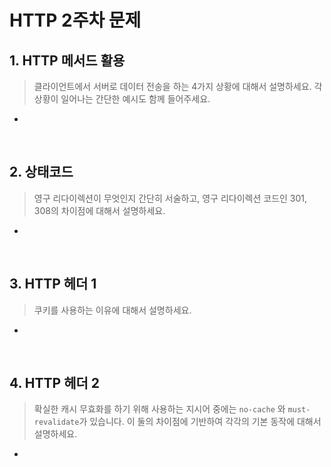 # HTTP 2주차 문제

## 1. HTTP 메서드 활용

> 클라이언트에서 서버로 데이터 전송을 하는 4가지 상황에 대해서 설명하세요. 각 상황이 일어나는 간단한 예시도 함께 들어주세요.

- 

<br>

## 2. 상태코드

> 영구 리다이렉션이 무엇인지 간단히 서술하고, 영구 리다이렉션 코드인 301, 308의 차이점에 대해서 설명하세요.

- 

<br>

## 3. HTTP 헤더 1

> 쿠키를 사용하는 이유에 대해서 설명하세요.

- 

<br>

## 4. HTTP 헤더 2

> 확실한 캐시 무효화를 하기 위해 사용하는 지시어 중에는 `no-cache` 와 `must-revalidate`가 있습니다. 이 둘의 차이점에 기반하여 각각의 기본 동작에 대해서 설명하세요.

- 

<br>

